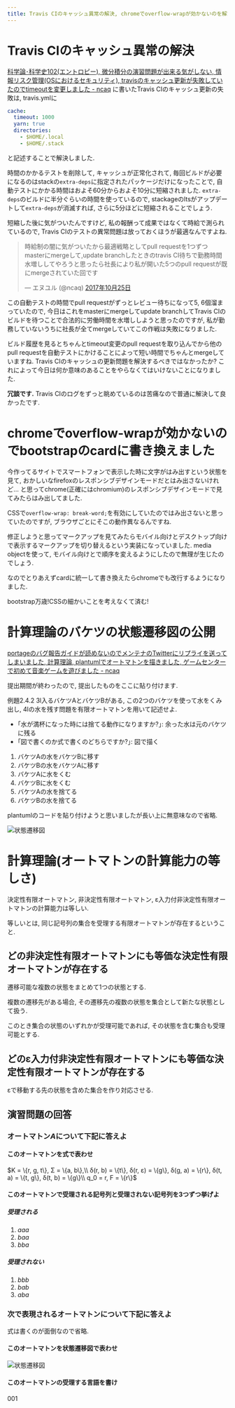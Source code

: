 ```yaml
---
title: Travis CIのキャッシュ異常の解決, chromeでoverflow-wrapが効かないのを解決, 計算理論のバケツの状態遷移図を公開, 計算理論(オートマトンの計算能力の等しさ)
---
```


# Travis CIのキャッシュ異常の解決

[科学論･科学史102(エントロピー), 微分積分の演習問題が出来る気がしない, 情報リスク管理(OSにおけるセキュリティ), travisのキャッシュ更新が失敗していたのでtimeoutを変更しました - ncaq](https://www.ncaq.net/2017/10/24/)
に書いたTravis CIのキャッシュ更新の失敗は,
travis.ymlに

~~~yaml
cache:
  timeout: 1000
  yarn: true
  directories:
    - $HOME/.local
    - $HOME/.stack
~~~

と記述することで解決しました.

時間のかかるテストを削除して,
キャッシュが正常化されて,
毎回ビルドが必要になるのはstackの`extra-deps`に指定されたパッケージだけになったことで,
自動テストにかかる時間はおよそ60分からおよそ10分に短縮されました.
`extra-deps`のビルドに半分ぐらいの時間を使っているので,
stackageのltsがアップデートして`extra-deps`が消滅すれば,
さらに5分ほどに短縮されることでしょう.

短縮した後に気がついたんですけど,
私の報酬って成果ではなくて時給で測られているので,
Travis CIのテストの異常問題は放っておくほうが最適なんですよね.

<blockquote class="twitter-tweet" data-lang="ja"><p lang="ja" dir="ltr">時給制の闇に気がついたから最適戦略としてpull requestを1つずつmasterにmergeして,update branchしたときのtravis CI待ちで勤務時間水増ししてやろうと思ったら社長により私が開いた5つのpull requestが既にmergeされていた回です</p>&mdash; エヌユル (@ncaq) <a href="https://twitter.com/ncaq/status/923032980112601088?ref_src=twsrc%5Etfw">2017年10月25日</a></blockquote>

この自動テストの時間でpull requestがずっとレビュー待ちになって5, 6個溜まっていたので,
今日はこれをmasterにmergeしてupdate branchしてTravis CIのビルドを待つことで合法的に労働時間を水増ししようと思ったのですが,
私が勤務していないうちに社長が全てmergeしていてこの作戦は失敗になりました.

ビルド履歴を見るとちゃんとtimeout変更のpull requestを取り込んでから他のpull requestを自動テストにかけることによって短い時間でちゃんとmergeしていますね.
Travis CIのキャッシュの更新問題を解決するべきではなかったか?
これによって今日は何か意味のあることをやらなくてはいけないことになりました.

**冗談です.**
Travis CIのログをずっと眺めているのは苦痛なので普通に解決して良かったです.

# chromeでoverflow-wrapが効かないのでbootstrapのcardに書き換えました

今作ってるサイトでスマートフォンで表示した時に文字がはみ出すという状態を見て,
おかしいなfirefoxのレスポンシブデザインモードだとはみ出さないけれど…
と思ってchrome(正確にはchromium)のレスポンシブデザインモードで見てみたらはみ出してました.

CSSで`overflow-wrap: break-word;`を有効にしていたのではみ出さないと思っていたのですが,
ブラウザごとにそこの動作異なるんですね.

修正しようと思ってマークアップを見てみたらモバイル向けとデスクトップ向けで表示するマークアップを切り替えるという実装になっていました.
media objectを使って,
モバイル向けとで順序を変えるようにしたので無理が生じたのでしょう.

なのでとりあえずcardに統一して書き換えたらchromeでも改行するようになりました.

bootstrap万歳!CSSの細かいことを考えなくて済む!

# 計算理論のバケツの状態遷移図の公開

[portageのバグ報告ガイドが読めないのでメンテナのTwitterにリプライを送ってしまいました, 計算理論, plantumlでオートマトンを描きました, ゲームセンターで初めて音楽ゲームを遊びました - ncaq](https://www.ncaq.net/2017/10/11/)

提出期間が終わったので,
提出したものをここに貼り付けます.

例題2.4.2 3l入るバケツAとバケツBがある,
この2つのバケツを使って水をくみ出し,
4lの水を残す問題を有限オートマトンを用いて記述せよ.

* ｢水が満杯になった時には捨てる動作になりますか?｣: 余った水は元のバケツに残る
* ｢図で書くのか式で書くのどちらですか?｣: 図で描く

1. バケツAの水をバケツBに移す
2. バケツBの水をバケツAに移す
3. バケツAに水をくむ
4. バケツBに水をくむ
5. バケツAの水を捨てる
6. バケツBの水を捨てる

plantumlのコードを貼り付けようと思いましたが長い上に無意味なので省略.

![状態遷移図](/asset/2017-10-25-bucket.svg)

# 計算理論(オートマトンの計算能力の等しさ)

決定性有限オートマトン,
非決定性有限オートマトン,
ε入力付非決定性有限オートマトンの計算能力は等しい.

等しいとは,
同じ記号列の集合を受理する有限オートマトンが存在するということ.

## どの非決定性有限オートマトンにも等価な決定性有限オートマトンが存在する

遷移可能な複数の状態をまとめて1つの状態とする.

複数の遷移先がある場合,
その遷移先の複数の状態を集合として新たな状態として扱う.

このとき集合の状態のいずれかが受理可能であれば,
その状態を含む集合も受理可能とする.

## どのε入力付非決定性有限オートマトンにも等価な決定性有限オートマトンが存在する

εで移動する先の状態を含めた集合を作り対応させる.

## 演習問題の回答

### オートマトン$A$について下記に答えよ

#### このオートマトンを式で表わせ

$K = \{r, g, t\}, Σ = \{a, b\},\\
δ(r, b) = \{t\}, δ(r, ε) = \{g\}, δ(g, a) = \{r\}, δ(t, a) = \{t, g\}, δ(t, b) = \{g\}\\
q_0 = r, F = \{r\}$

#### このオートマトンで受理される記号列と受理されない記号列を3つずつ挙げよ

##### 受理される

1. $aaa$
2. $baa$
3. $bba$

##### 受理されない

1. $bbb$
2. $bab$
3. $aba$

### 次で表現されるオートマトンについて下記に答えよ

式は書くのが面倒なので省略.

#### このオートマトンを状態遷移図で表わせ

![状態遷移図](/asset/2017-10-25-automaton.svg)

#### このオートマトンの受理する言語を書け

$001$
